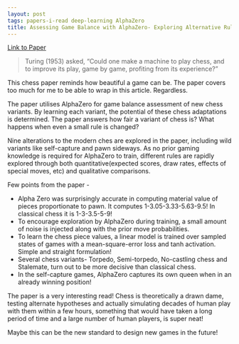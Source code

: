 ```yaml
---
layout: post
tags: papers-i-read deep-learning AlphaZero
title: Assessing Game Balance with AlphaZero- Exploring Alternative Rule Sets in Chess
---
```


[Link to Paper](https://arxiv.org/pdf/2009.04374.pdf)

> Turing (1953) asked, “Could one make a machine to play chess,
and to improve its play, game by game, profiting from its
experience?”

This chess paper reminds how beautiful a game can be. The paper covers too much for me to be able to wrap in this article. Regardless.

The paper utilises AlphaZero for game balance assessment of new chess variants. By learning each variant, the potential of these chess adaptations is determined. The paper answers how fair a variant of chess is? What happens when even a small rule is changed?

Nine alterations to the modern ches are explored in the paper, including wild variants like self-capture and pawn sideways. As no prior gaming knowledge is required for AlphaZero to train, different rules are rapidly explored through both quantitative(expected scores, draw rates, effects of special moves, etc) and qualitative comparisons.

Few points from the paper -
- Alpha Zero was surprisingly accurate in computing material value of pieces proportionate to pawn. It computes 1-3.05-3.33-5.63-9.5! In classical chess it is 1-3-3.5-5-9!
- To encourage exploration by AlphaZero during training, a small amount of noise is injected along with the prior move probabilities.
- To learn the chess piece values, a linear model is trained over sampled states of games with a mean-square-error loss and tanh activation. Simple and straight formulation!
- Several chess variants- Torpedo, Semi-torpedo, No-castling chess and Stalemate, turn out to be more decisive than classical chess.
- In the self-capture games, AlphaZero captures its own queen when in an already winning position!

The paper is a very interesting read! Chess is theoretically a drawn dame, testing alternate hypotheses and actually simulating decades of human play with them within a few hours, something that would have taken a long period of time and a large number of human players, is super neat!

Maybe this can be the new standard to design new games in the future!

